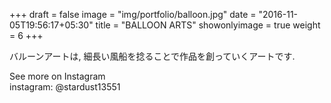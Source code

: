 +++
draft = false
image = "img/portfolio/balloon.jpg"
date = "2016-11-05T19:56:17+05:30"
title = "BALLOON ARTS"
showonlyimage = true
weight = 6
+++

バルーンアートは, 細長い風船を捻ることで作品を創っていくアートです.


See more on Instagram  
instagram: @stardust13551